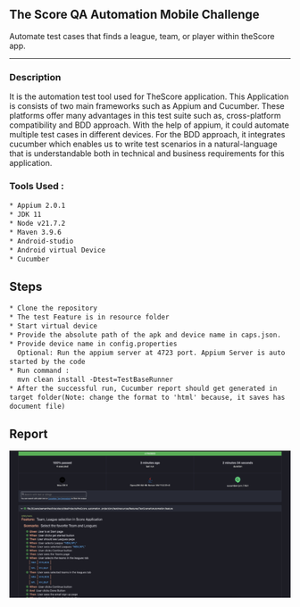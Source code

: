## The Score QA Automation Mobile Challenge
Automate test cases that finds a league, team, or player within theScore app.

------------------------------------------------------

### Description
It is the automation test tool used for TheScore application. This Application is consists of two main frameworks such as Appium and Cucumber. These platforms offer many advantages in this test suite such as, cross-platform compatibility and BDD approach. With the help of appium, it could automate multiple test cases in different devices. For the BDD approach, it integrates cucumber which enables us to write test scenarios in a natural-language that is understandable both in technical and business requirements for this application.


### Tools Used : 
    * Appium 2.0.1
    * JDK 11
    * Node v21.7.2
    * Maven 3.9.6
    * Android-studio
    * Android virtual Device
    * Cucumber

## Steps
    * Clone the repository
    * The test Feature is in resource folder
    * Start virtual device
    * Provide the absolute path of the apk and device name in caps.json. 
    * Provide device name in config.properties
      Optional: Run the appium server at 4723 port. Appium Server is auto started by the code
    * Run command : 
      mvn clean install -Dtest=TestBaseRunner
    * After the successful run, Cucumber report should get generated in target folder(Note: change the format to 'html' because, it saves has document file)

## Report

![Report](src/test/resources/Report.png)



